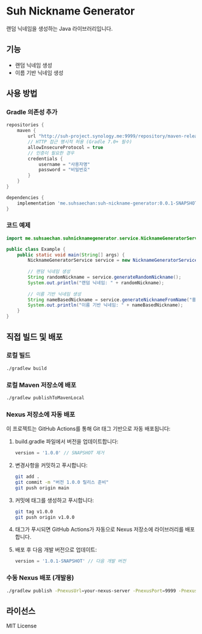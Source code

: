 # Suh Nickname Generator

랜덤 닉네임을 생성하는 Java 라이브러리입니다.

## 기능

- 랜덤 닉네임 생성
- 이름 기반 닉네임 생성

## 사용 방법

### Gradle 의존성 추가

```gradle
repositories {
    maven {
        url "http://suh-project.synology.me:9999/repository/maven-releases/"
        // HTTP 접근 명시적 허용 (Gradle 7.0+ 필수)
        allowInsecureProtocol = true
        // 인증이 필요한 경우
        credentials {
            username = "사용자명"
            password = "비밀번호"
        }
    }
}

dependencies {
    implementation 'me.suhsaechan:suh-nickname-generator:0.0.1-SNAPSHOT'
}
```

### 코드 예제

```java
import me.suhsaechan.suhnicknamegenerator.service.NicknameGeneratorService;

public class Example {
    public static void main(String[] args) {
        NicknameGeneratorService service = new NicknameGeneratorService();
        
        // 랜덤 닉네임 생성
        String randomNickname = service.generateRandomNickname();
        System.out.println("랜덤 닉네임: " + randomNickname);
        
        // 이름 기반 닉네임 생성
        String nameBasedNickname = service.generateNicknameFromName("홍길동");
        System.out.println("이름 기반 닉네임: " + nameBasedNickname);
    }
}
```

## 직접 빌드 및 배포

### 로컬 빌드

```bash
./gradlew build
```

### 로컬 Maven 저장소에 배포

```bash
./gradlew publishToMavenLocal
```

### Nexus 저장소에 자동 배포

이 프로젝트는 GitHub Actions를 통해 Git 태그 기반으로 자동 배포됩니다:

1. build.gradle 파일에서 버전을 업데이트합니다:
   ```groovy
   version = '1.0.0' // SNAPSHOT 제거
   ```

2. 변경사항을 커밋하고 푸시합니다:
   ```bash
   git add .
   git commit -m "버전 1.0.0 릴리스 준비"
   git push origin main
   ```

3. 커밋에 태그를 생성하고 푸시합니다:
   ```bash
   git tag v1.0.0
   git push origin v1.0.0
   ```

4. 태그가 푸시되면 GitHub Actions가 자동으로 Nexus 저장소에 라이브러리를 배포합니다.

5. 배포 후 다음 개발 버전으로 업데이트:
   ```groovy
   version = '1.0.1-SNAPSHOT' // 다음 개발 버전
   ```

### 수동 Nexus 배포 (개발용)

```bash
./gradlew publish -PnexusUrl=your-nexus-server -PnexusPort=9999 -PnexusUsername=your-username -PnexusPassword=your-password
```

## 라이선스

MIT License
